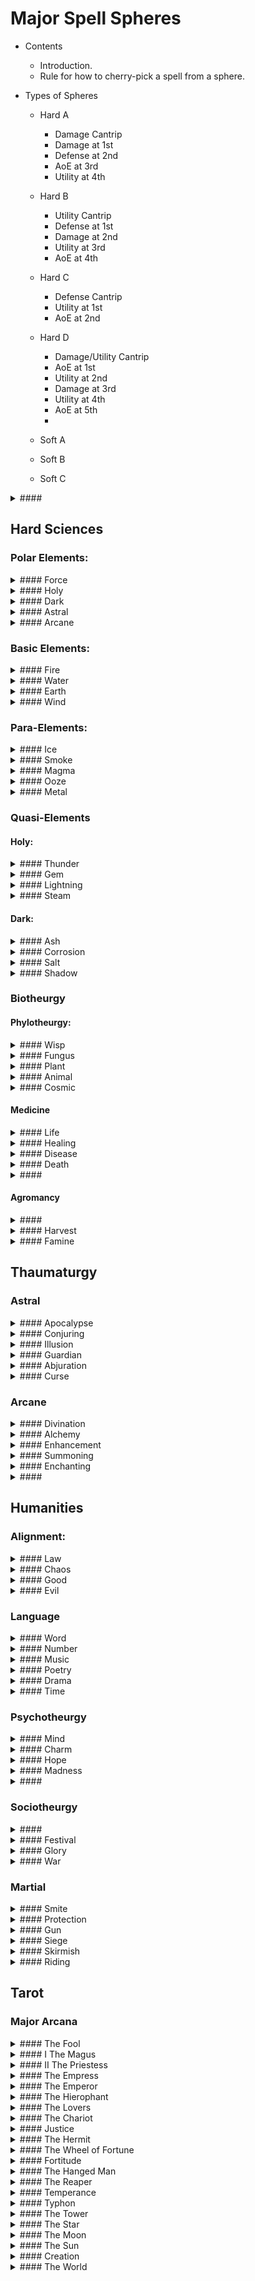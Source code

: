 # Major Spell Spheres

- Contents
  - Introduction.
  - Rule for how to cherry-pick a spell from a sphere.

- Types of Spheres
  -  Hard A
      - Damage Cantrip
      - Damage at 1st
      - Defense at 2nd
      - AoE at 3rd
      - Utility at 4th
  -  Hard B
      - Utility Cantrip
      - Defense at 1st
      - Damage at 2nd
      - Utility at 3rd
      - AoE at 4th
  -  Hard C
      - Defense Cantrip
      - Utility at 1st
      - AoE at 2nd

  - Hard D
      - Damage/Utility Cantrip
      - AoE at 1st
      - Utility at 2nd
      - Damage at 3rd
      - Utility at 4th
      - AoE at 5th
      - 
  - Soft A
  - Soft B
  - Soft C


<details>
  <summary>#### </summary>
  
  0    

  1    

  2    

  3    

  4    

  5    

  6    

  7    

  8    

  9    

  10   
  
</details> 

## Hard Sciences

### Polar Elements:

<details>
  <summary>#### Force</summary>

  0    

  1    

  2    

  3    

  4    

  5    

  6    

  7    

  8    

  9    

  10    
  
</details> 
<details>
  <summary>#### Holy</summary>
  
  0    

  1    

  2    

  3    

  4    

  5    

  6    

  7    

  8    

  9    

  10   
  
</details> 
<details>
  <summary>#### Dark</summary>
  
  0    

  1    

  2    

  3    

  4    

  5    

  6    

  7    

  8    

  9    

  10   
  
</details> 
<details>
  <summary>#### Astral</summary>

  0    

  1    

  2    

  3    

  4    

  5    

  6    

  7    

  8    

  9    

  10    
  
</details> 
<details>
  <summary>#### Arcane</summary>

  0    

  1    

  2    

  3    

  4    

  5    

  6    

  7    

  8    

  9    

  10    
  
</details> 

### Basic Elements:
<details>
  <summary>#### Fire</summary>
  
  0    Spark

  1    Blaze

  2    Blaze

  3    Blaze

  4    Blaze

  5    Blaze

  6    Blaze

  7    Blaze

  8    Blaze

  9    Blaze

  10   Blaze
  
</details> 
<details>
  <summary>#### Water</summary>
  
  0    

  1    

  2    

  3    

  4    

  5    

  6    

  7    

  8    

  9    

  10    
  
</details> 
<details>
  <summary>#### Earth</summary>

  0    

  1    

  2    

  3    

  4    

  5    

  6    

  7    

  8    

  9    

  10    
  
</details> 
<details>
  <summary>#### Wind</summary>

  0    

  1    

  2    

  3    

  4    

  5    

  6    

  7    

  8    

  9    

  10    
  
</details> 

### Para-Elements:
<details>
  <summary>#### Ice</summary>

  0    

  1    

  2    

  3    

  4    

  5    

  6    

  7    

  8    

  9    

  10    
  
</details> 
<details>
  <summary>#### Smoke</summary>

  0    

  1    

  2    

  3    

  4    

  5    

  6    

  7    

  8    

  9    

  10    
  
</details> 
<details>
  <summary>#### Magma</summary>

  0    

  1    

  2    

  3    

  4    

  5    

  6    

  7    

  8    

  9    

  10    
  
</details> 
<details>
  <summary>#### Ooze</summary>

  0    

  1    

  2    

  3    

  4    

  5    

  6    

  7    

  8    

  9    

  10    
  
</details> 
<details>
  <summary>#### Metal</summary>
  
  0    

  1    

  2    

  3    

  4    

  5    

  6    

  7    

  8    

  9    

  10   
  
</details> 

### Quasi-Elements

#### Holy:
<details>
  <summary>#### Thunder</summary>

  0    

  1    

  2    

  3    

  4    

  5    

  6    

  7    

  8    

  9    

  10    
  
</details> 
<details>
  <summary>#### Gem</summary>

  0    

  1    

  2    

  3    

  4    

  5    

  6    

  7    

  8    

  9    

  10    
  
</details> 
<details>
  <summary>#### Lightning</summary>

  0    

  1    

  2    

  3    

  4    

  5    

  6    

  7    

  8    

  9    

  10    
  
</details> 
<details>
  <summary>#### Steam</summary>

  0    

  1    

  2    

  3    

  4    

  5    

  6    

  7    

  8    

  9    

  10    
  
</details> 

#### Dark: 
<details>
  <summary>#### Ash</summary>

  0   
  1
  2
  3
  4
  5
  6
  7
  8
  9
  10
</details> 
<details>
  <summary>#### Corrosion</summary>

  0    

  1    

  2    

  3    

  4    

  5    

  6    

  7    

  8    

  9    

  10    
  
</details> 
<details>
  <summary>#### Salt</summary>

  0    

  1    

  2    

  3    

  4    

  5    

  6    

  7    

  8    

  9    

  10    
  
</details> 
<details>
  <summary>#### Shadow</summary>

  0    

  1    

  2    

  3    

  4    

  5    

  6    

  7    

  8    

  9    

  10    
  
</details> 


### Biotheurgy

#### Phylotheurgy:

<details>
  <summary>#### Wisp</summary>
  
  0    

  1    

  2    

  3    

  4    

  5    

  6    

  7    

  8    

  9    

  10   
  
</details> 
<details>
  <summary>#### Fungus</summary>
  
  0    

  1    

  2    

  3    

  4    

  5    

  6    

  7    

  8    

  9    

  10   
  
</details> 
<details>
  <summary>#### Plant</summary>

  0    

  1    

  2    

  3    

  4    

  5    

  6    

  7    

  8    

  9    

  10    
  
</details> 
<details>
  <summary>#### Animal</summary>

  0    

  1    

  2    

  3    

  4    

  5    

  6    

  7    

  8    

  9    

  10    
  
</details> 
<details>
  <summary>#### Cosmic</summary>
  
  0    

  1    

  2    

  3    

  4    

  5    

  6    

  7    

  8    

  9    

  10   
  
</details> 

#### Medicine
<details>
  <summary>#### Life</summary>
  
  0    

  1    

  2    

  3    

  4    

  5    

  6    

  7    

  8    

  9    

  10   
  
</details> 

<details>
  <summary>#### Healing</summary>
  
  0    

  1    

  2    

  3    

  4    

  5    

  6    

  7    

  8    

  9    

  10   
  
</details> 
<details>
  <summary>#### Disease</summary>
  
  0    

  1    

  2    

  3    

  4    

  5    

  6    

  7    

  8    

  9    

  10   
  
</details> 
</details> 
<details>
  <summary>#### Death</summary>
  
  0    

  1    

  2    

  3    

  4    

  5    

  6    

  7    

  8    

  9    

  10   
  
</details> 

<details>
  <summary>#### </summary>
  
  0    

  1    

  2    

  3    

  4    

  5    

  6    

  7    

  8    

  9    

  10   
  
</details> 

#### 

#### Agromancy

<details>
  <summary>#### </summary>
  
  0    

  1    

  2    

  3    

  4    

  5    

  6    

  7    

  8    

  9    

  10   
</details> 

<details>
  <summary>#### Harvest</summary>
  
  0    

  1    

  2    

  3    

  4    

  5    

  6    

  7    

  8    

  9    

  10   
  
</details> 

<details>
  <summary>#### Famine</summary>
  
  0    

  1    

  2    

  3    

  4    

  5    

  6    

  7    

  8    

  9    

  10   
</details> 

  
## Thaumaturgy

### Astral

<details>
  <summary>#### Apocalypse</summary>
  
  0    

  1    

  2    

  3    

  4    

  5    

  6    

  7    

  8    

  9    

  10   
  
</details> 

<details>
  <summary>#### Conjuring</summary>
  
  0    

  1    

  2    

  3    

  4    

  5    

  6    

  7    

  8    

  9    

  10   
  
</details> 
<details>
  <summary>#### Illusion</summary>

  0    

  1    

  2    

  3    

  4    

  5    

  6    

  7    

  8    

  9    

  10    
  
</details> 

<details>
  <summary>#### Guardian</summary>
  
  0    

  1    

  2    

  3    

  4    

  5    

  6    

  7    

  8    

  9    

  10   
  
</details> 
<details>
  <summary>#### Abjuration</summary>
  
  0    

  1    

  2    

  3    

  4    

  5    

  6    

  7    

  8    

  9    

  10   
  
</details> 

<details>
  <summary>#### Curse</summary>
  
  0    

  1    

  2    

  3    

  4    

  5    

  6    

  7    

  8    

  9    

  10   
  
</details> 

### Arcane

<details>
  <summary>#### Divination</summary>
  
  0    

  1    

  2    

  3    

  4    

  5    

  6    

  7    

  8    

  9    

  10   
  
</details> 

<details>
  <summary>#### Alchemy</summary>
  
  0    

  1    

  2    

  3    

  4    

  5    

  6    

  7    

  8    

  9    

  10   
  
</details> 

<details>
  <summary>#### Enhancement</summary>
  
  0    

  1    

  2    

  3    

  4    

  5    

  6    

  7    

  8    

  9    

  10   
  
</details> 
<details>
  <summary>#### Summoning</summary>
  
  0    

  1    

  2    

  3    

  4    

  5    

  6    

  7    

  8    

  9    

  10   
  
</details> 
<details>
  <summary>#### Enchanting</summary>
  
  0    

  1    

  2    

  3    

  4    

  5    

  6    

  7    

  8    

  9    

  10   
  
</details> 

<details>
  <summary>#### </summary>
  
  0    

  1    

  2    

  3    

  4    

  5    

  6    

  7    

  8    

  9    

  10   
  
</details> 

## Humanities

### Alignment:
<details>
  <summary>#### Law</summary>
  
  0    

  1    

  2    

  3    

  4    

  5    

  6    

  7    

  8    

  9    

  10   
  
</details> 
<details>
  <summary>#### Chaos</summary>
  
  0    

  1    

  2    

  3    

  4    

  5    

  6    

  7    

  8    

  9    

  10   
  
</details> 
<details>
  <summary>#### Good</summary>
  
  0    

  1    

  2    

  3    

  4    

  5    

  6    

  7    

  8    

  9    

  10   
  
</details> 
<details>
  <summary>#### Evil</summary>
  
  0    

  1    

  2    

  3    

  4    

  5    

  6    

  7    

  8    

  9    

  10   
  
</details> 


### Language
<details>
  <summary>#### Word</summary>
  
  0    

  1    

  2    

  3    

  4    

  5    

  6    

  7    

  8    

  9    

  10   
  
</details> 
<details>
  <summary>#### Number</summary>
  
  0    

  1    

  2    

  3    

  4    

  5    

  6    

  7    

  8    

  9    

  10   
  
</details> 
<details>
  <summary>#### Music</summary>
  
  0    

  1    

  2    

  3    

  4    

  5    

  6    

  7    

  8    

  9    

  10   
  
</details> 
<details>
  <summary>#### Poetry</summary>
  
  0    

  1    

  2    

  3    

  4    

  5    

  6    

  7    

  8    

  9    

  10   
  
</details> 
<details>
  <summary>#### Drama</summary>
  
  0    

  1    

  2    

  3    

  4    

  5    

  6    

  7    

  8    

  9    

  10   
  
</details> 
<details>
  <summary>#### Time</summary>
  
  0    

  1    

  2    

  3    

  4    

  5    

  6    

  7    

  8    

  9    

  10   
  
</details> 

### Psychotheurgy

<details>
  <summary>#### Mind</summary>

  0    

  1    

  2    

  3    

  4    

  5    

  6    

  7    

  8    

  9    

  10    
  
</details> 
<details>
  <summary>#### Charm</summary>

  0    

  1    

  2    

  3    

  4    

  5    

  6    

  7    

  8    

  9    

  10    
  
</details> 
<details>
  <summary>#### Hope</summary>

  0    

  1    

  2    

  3    

  4    

  5    

  6    

  7    

  8    

  9    

  10    
  
</details> 
<details>
  <summary>#### Madness</summary>

  0    

  1    

  2    

  3    

  4    

  5    

  6    

  7    

  8    

  9    

  10    
  
</details> 

<details>
  <summary>#### </summary>
  
  0    

  1    

  2    

  3    

  4    

  5    

  6    

  7    

  8    

  9    

  10   
  
</details> 

### Sociotheurgy

<details>
  <summary>#### </summary>
  
  0    

  1    

  2    

  3    

  4    

  5    

  6    

  7    

  8    

  9    

  10   
  
</details> 
<details>
  <summary>#### Festival</summary>
  
  0    

  1    

  2    

  3    

  4    

  5    

  6    

  7    

  8    

  9    

  10   
  
</details> 
<details>
  <summary>#### Glory</summary>
  
  0    

  1    

  2    

  3    

  4    

  5    

  6    

  7    

  8    

  9    

  10   
  
</details> 
<details>
  <summary>#### War</summary>
  
  0    

  1    

  2    

  3    

  4    

  5    

  6    

  7    

  8    

  9    

  10   
  
</details> 

### Martial


<details>
  <summary>#### Smite</summary>
  
  0    

  1    

  2    

  3    

  4    

  5    

  6    

  7    

  8    

  9    

  10   
  
</details> 
<details>
  <summary>#### Protection</summary>
  
  0    

  1    

  2    

  3    

  4    

  5    

  6    

  7    

  8    

  9    

  10   
  
</details> 
<details>
  <summary>#### Gun</summary>
  
  0    

  1    

  2    

  3    

  4    

  5    

  6    

  7    

  8    

  9    

  10   
  
</details>
<details>
  <summary>#### Siege</summary>
  
  0    

  1    

  2    

  3    

  4    

  5    

  6    

  7    

  8    

  9    

  10   
  
</details> 
<details>
  <summary>#### Skirmish</summary>
  
  0    

  1    

  2    

  3    

  4    

  5    

  6    

  7    

  8    

  9    

  10   
  
</details> 
<details>
  <summary>#### Riding</summary>
  
  0    

  1    

  2    

  3    

  4    

  5    

  6    

  7    

  8    

  9    

  10   
  
</details> 

## Tarot

### Major Arcana
<details>
  <summary>#### The Fool</summary>
  
  0    

  1    

  2    

  3    

  4    

  5    

  6    

  7    

  8    

  9    

  10   
  
</details> 
<details>
  <summary>#### I The Magus</summary>
  
  0    

  1    

  2    

  3    

  4    

  5    

  6    

  7    

  8    

  9    

  10   
  
</details> 
<details>
  <summary>#### II The Priestess</summary>
  
  0    

  1    

  2    

  3    

  4    

  5    

  6    

  7    

  8    

  9    

  10   
  
</details> 
<details>
  <summary>#### The Empress</summary>
  
  0    

  1    

  2    

  3    

  4    

  5    

  6    

  7    

  8    

  9    

  10   
  
</details> 
<details>
  <summary>#### The Emperor</summary>
  
  0    

  1    

  2    

  3    

  4    

  5    

  6    

  7    

  8    

  9    

  10   
  
</details> 
<details>
  <summary>#### The Hierophant </summary>
  
  0    

  1    

  2    

  3    

  4    

  5    

  6    

  7    

  8    

  9    

  10   
  
</details> 
<details>
  <summary>#### The Lovers</summary>
  
  0    

  1    

  2    

  3    

  4    

  5    

  6    

  7    

  8    

  9    

  10   
  
</details> 
<details>
  <summary>#### The Chariot</summary>
  
  0    

  1    

  2    

  3    

  4    

  5    

  6    

  7    

  8    

  9    

  10   
  
</details> 
<details>
  <summary>#### Justice </summary>
  
  0    

  1    

  2    

  3    

  4    

  5    

  6    

  7    

  8    

  9    

  10   
  
</details> 
<details>
  <summary>#### The Hermit</summary>
  
  0    

  1    

  2    

  3    

  4    

  5    

  6    

  7    

  8    

  9    

  10   
  
</details> 
<details>
  <summary>#### The Wheel of Fortune</summary>
  
  0    

  1    

  2    

  3    

  4    

  5    

  6    

  7    

  8    

  9    

  10   
  
</details> 
<details>
  <summary>#### Fortitude </summary>
  
  0    

  1    

  2    

  3    

  4    

  5    

  6    

  7    

  8    

  9    

  10   
  
</details> 
<details>
  <summary>#### The Hanged Man </summary>
  
  0    

  1    

  2    

  3    

  4    

  5    

  6    

  7    

  8    

  9    

  10   
  
</details> 
<details>
  <summary>#### The Reaper </summary>
  
  0    

  1    

  2    

  3    

  4    

  5    

  6    

  7    

  8    

  9    

  10   
  
</details> 
<details>
  <summary>#### Temperance </summary>
  
  0    

  1    

  2    

  3    

  4    

  5    

  6    

  7    

  8    

  9    

  10   
  
</details> 
<details>
  <summary>#### Typhon</summary>
  
  0    

  1    

  2    

  3    

  4    

  5    

  6    

  7    

  8    

  9    

  10   
  
</details> 
<details>
  <summary>#### The Tower</summary>
  
  0    

  1    

  2    

  3    

  4    

  5    

  6    

  7    

  8    

  9    

  10   
  
</details> 
<details>
  <summary>#### The Star</summary>
  
  0    

  1    

  2    

  3    

  4    

  5    

  6    

  7    

  8    

  9    

  10   
  
</details> 
<details>
  <summary>#### The Moon</summary>
  
  0    

  1    

  2    

  3    

  4    

  5    

  6    

  7    

  8    

  9    

  10   
  
</details> 
<details>
  <summary>#### The Sun</summary>
  
  0    

  1    

  2    

  3    

  4    

  5    

  6    

  7    

  8    

  9    

  10   
  
</details> 
<details>
  <summary>#### Creation </summary>
  
  0    

  1    

  2    

  3    

  4    

  5    

  6    

  7    

  8    

  9    

  10   
  
</details> 
<details>
  <summary>#### The World</summary>
  
  0    

  1    

  2    

  3    

  4    

  5    

  6    

  7    

  8    

  9    

  10   
  
</details> 
